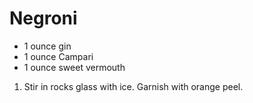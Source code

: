 # Negroni

- 1 ounce gin
- 1 ounce Campari
- 1 ounce sweet vermouth

1. Stir in rocks glass with ice. Garnish with orange peel.
